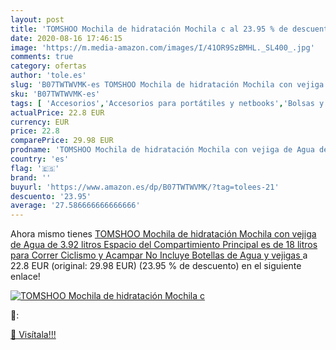 ```yaml
---
layout: post
title: 'TOMSHOO Mochila de hidratación Mochila c al 23.95 % de descuento'
date: 2020-08-16 17:46:15
image: 'https://m.media-amazon.com/images/I/41OR9SzBMHL._SL400_.jpg'
comments: true
category: ofertas
author: 'tole.es'
slug: 'B07TWTWVMK-es TOMSHOO Mochila de hidratación Mochila con vejiga de Agua...'
sku: 'B07TWTWVMK-es'
tags: [ 'Accesorios','Accesorios para portátiles y netbooks','Bolsas y fundas para portátiles y netbooks','Informática','Mochilas para portátiles y netbooks','mochila', ]
actualPrice: 22.8 EUR
currency: EUR
price: 22.8
comparePrice: 29.98 EUR
prodname: 'TOMSHOO Mochila de hidratación Mochila con vejiga de Agua de 3.92 litros  Espacio del Compartimiento Principal es de 18 litros para Correr Ciclismo y Acampar  No Incluye Botellas de Agua y vejigas '
country: 'es'
flag: '🇪🇸'
brand: ''
buyurl: 'https://www.amazon.es/dp/B07TWTWVMK/?tag=tolees-21'
descuento: '23.95'
average: '27.586666666666666'
---
```


Ahora mismo tienes [TOMSHOO Mochila de hidratación Mochila con vejiga de Agua de 3.92 litros  Espacio del Compartimiento Principal es de 18 litros para Correr Ciclismo y Acampar  No Incluye Botellas de Agua y vejigas ](https://www.amazon.es/dp/B07TWTWVMK/?tag=tolees-21) a 22.8 EUR (original: 29.98 EUR) (23.95 %  de descuento) en el siguiente enlace!

[![TOMSHOO Mochila de hidratación Mochila c](https://m.media-amazon.com/images/I/41OR9SzBMHL._SL400_.jpg)](https://www.amazon.es/dp/B07TWTWVMK/?tag=tolees-21)

🔎:


[🛒 Visítala!!!](https://www.amazon.es/dp/B07TWTWVMK/?tag=tolees-21)
